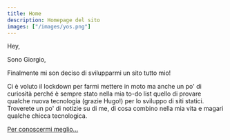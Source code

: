 ```yaml
---
title: Home
description: Homepage del sito
images: ["/images/yos.png"]
---
```


Hey,

Sono Giorgio,

Finalmente mi son deciso di svilupparmi un sito tutto mio! 

Ci è voluto il lockdown per farmi mettere in moto ma anche un po' di curiosità perché è sempre stato nella mia to-do list
quello di provare qualche nuova tecnologia (grazie Hugo!) per lo sviluppo di siti statici. Troverete un po' di notizie su di me, di cosa combino nella mia vita e magari qualche chicca tecnologica.

[Per conoscermi meglio...](/about "Chi sono e cosa faccio")